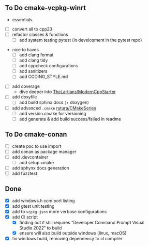 ## To Do cmake-vcpkg-winrt
- essentials
 - [ ] convert all to cpp23
 - [ ] refactor classes & functions
	- [ ] add system testing pytest (in development in the pytest repo)
- nice to haves
	- [ ] add clang format
	- [ ] add clang tidy
	- [ ] add cppcheck configurations
	- [ ] add sanitizers
	- [ ] add CODING_STYLE.md
 - [ ] add coverage
  	- dive deeper into [TheLartians/ModernCppStarter](https://github.com/TheLartians/ModernCppStarter)
- [ ] add doxyfile
	- [ ] add build sphinx docs (+ doxygen)	
- [ ] add advanced `.cmake` [rutura/CMakeSeries](https://github.com/rutura/CMakeSeries/tree/main/Ep034/rooster/cmake)
	- [ ] add version.cmake for versioning
	- [ ] add generate & add build success/failed in readme

## To Do cmake-conan
- [ ] create poc to use import
- [ ] add conan as package manager
- [ ] add .devcontainer
	- [ ] add setup.cmake
- [ ] add sphynx docs generation
- [ ] add fuzztest

## Done
- [x] add windows.h com port listing
- [x] add gtest unit testing
- [x] add to `vcpkg.json` more verbose configurations
- [x] add CI script
	- [x] finding out if still requires "Developer Command Prompt Visual Studio 2022" to build
	- [x] ensure will also build outside windows (linux, macOS)
- [x] fix windows build, removing dependency to cl compiler